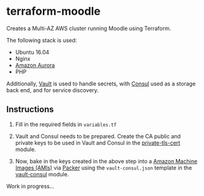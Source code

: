 # terraform-moodle

Creates a Multi-AZ AWS cluster running Moodle using Terraform.

The following stack is used:
* Ubuntu 16.04
* Nginx
* [Amazon Aurora](https://aws.amazon.com/rds/aurora/)
* PHP

Additionally, [Vault](https://www.vaultproject.io/intro/index.html) is used to handle secrets, with
[Consul](https://www.consul.io/intro/index.html) used as a storage
back end, and for service discovery.

## Instructions
1. Fill in the required fields in `variables.tf`

1. Vault and Consul needs to be prepared. Create the CA public and private keys to be used in Vault and Consul in the
[private-tls-cert](https://github.com/mfabriczy/terraform-moodle/tree/master/modules/vault-consul/private-tls-cert)
module.

1. Now, bake in the keys created in the above step into a
[Amazon Machine Images (AMIs)](http://docs.aws.amazon.com/AWSEC2/latest/UserGuide/AMIs.html) via
[Packer](https://www.packer.io/intro/index.html) using the `vault-consul.json` template in the
[vault-consul](https://github.com/mfabriczy/terraform-moodle/tree/master/packer/vault-consul) module.

Work in progress...